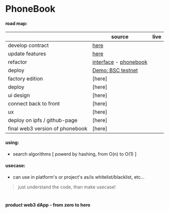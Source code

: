 # PhoneBook

#### road map:

|| source | live |
| ---- | ---- | ---- |
| develop contract | [here](https://github.com/mosi-sol/Solidity101/blob/main/collection-1/01-PhoneBook_ByQuestion.sol) ||
| update features | [here](https://github.com/mosi-sol/Solidity101/blob/main/collection-1/02-PhoneBook_WithAnswer.sol) ||
| refactor | [interface](https://github.com/mosi-sol/Solidity101/blob/main/collection-1/IPhoneBook.sol) - [phonebook](https://github.com/mosi-sol/Solidity101/blob/main/collection-1/03.PhoneBook_Refactor.sol) ||
| deploy | [Demo: BSC testnet](https://testnet.bscscan.com/address/0x97de9a26690dcdc0312f04e3be263c157f6c1fb8) ||
| factory edition | [here] ||
| deploy | [here] ||
| ui design | [here] ||
| connect back to front | [here] ||
| ux | [here] ||
| deploy on ipfs / github-page | [here] ||
| final web3 version of phonebook | [here] ||

#### using:
- search algorithms [ powerd by hashing, from O(n) to O(1) ]

#### usecase:
- can use in platform's or project's as/is whitelist/blacklist, etc...

> just understand the code, than make usecase!

#

**product web3 dApp - from zero to hero**
